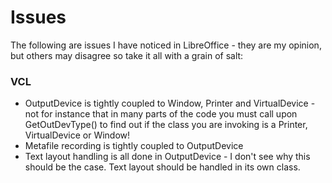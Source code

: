 # Issues

The following are issues I have noticed in LibreOffice - they are my opinion, but others may disagree so take it all with a grain of salt:

### VCL

* OutputDevice is tightly coupled to Window, Printer and VirtualDevice - not for instance that in many parts of the code you must call upon GetOutDevType() to find out if the class you are invoking is a Printer, VirtualDevice or Window!
* Metafile recording is tightly coupled to OutputDevice
* Text layout handling is all done in OutputDevice - I don't see why this should be the case. Text layout should be handled in its own class.
